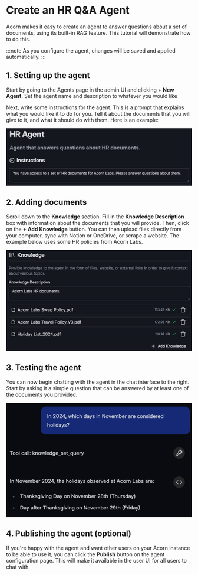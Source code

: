 # Create an HR Q&A Agent

Acorn makes it easy to create an agent to answer questions about a set of documents, using its built-in RAG feature.
This tutorial will demonstrate how to do this.

:::note
As you configure the agent, changes will be saved and applied automatically.
:::

## 1. Setting up the agent

Start by going to the Agents page in the admin UI and clicking **+ New Agent**.
Set the agent name and description to whatever you would like

Next, write some instructions for the agent.
This is a prompt that explains what you would like it to do for you.
Tell it about the documents that you will give to it, and what it should do with them.
Here is an example:

![Agent configuration](../../static/img/tutorials/knowledge-agent/agent-config.png)

## 2. Adding documents

Scroll down to the **Knowledge** section.
Fill in the **Knowledge Description** box with information about the documents that you will provide.
Then, click on the **+ Add Knowledge** button.
You can then upload files directly from your computer, sync with Notion or OneDrive, or scrape a website.
The example below uses some HR policies from Acorn Labs.

![Knowledge configuration](../../static/img/tutorials/knowledge-agent/knowledge-config.png)

## 3. Testing the agent

You can now begin chatting with the agent in the chat interface to the right.
Start by asking it a simple question that can be answered by at least one of the documents you provided.

![Example chat](../../static/img/tutorials/knowledge-agent/chat-example.png)

## 4. Publishing the agent (optional)

If you're happy with the agent and want other users on your Acorn instance to be able to use it,
you can click the **Publish** button on the agent configuration page.
This will make it available in the user UI for all users to chat with.
